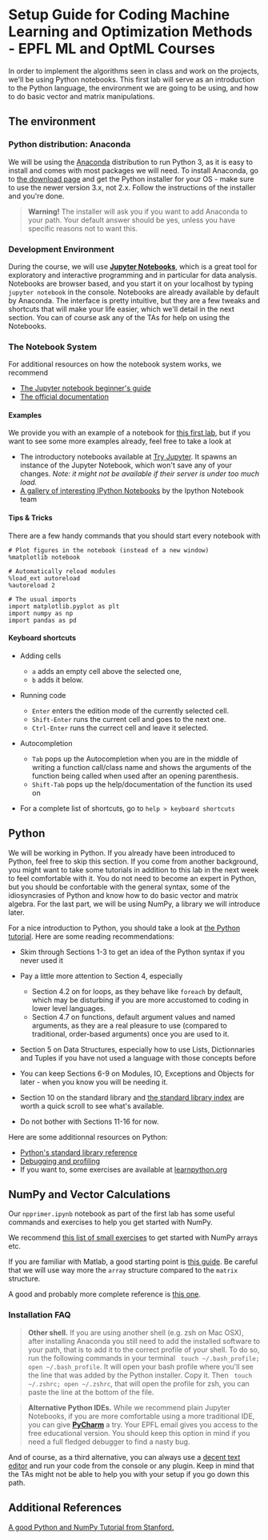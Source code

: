 # Setup Guide for Coding Machine Learning and Optimization Methods - EPFL ML and OptML Courses

In order to implement the algorithms seen in class and work on the projects, we'll be using Python notebooks. This first lab will serve as an introduction to the Python language, the environment we are going to be using, and how to do basic vector and matrix manipulations.

## The environment

### Python distribution: Anaconda
We will be using the [Anaconda](https://www.continuum.io/) distribution to run Python 3, as it is easy to install and comes with most packages we will need. To install Anaconda, go to [the download page](https://www.anaconda.com/distribution/) and get the Python installer for your OS - make sure to use the newer version 3.x, not 2.x. Follow the instructions of the installer and you're done.
> **Warning!** The installer will ask you if you want to add Anaconda to your path. Your default answer should be yes, unless you have specific reasons not to want this.


### Development Environment 

During the course, we will use [**Jupyter Notebooks**](http://jupyter.org/), which is a great tool for exploratory and interactive programming and in particular for data analysis. Notebooks are browser based, and you start it on your localhost by typing `jupyter notebook` in the console. Notebooks are already available by default by Anaconda. The interface is pretty intuitive, but they are a few tweaks and shortcuts that will make your life easier, which we'll detail in the next section. You can of course ask any of the TAs for help on using the Notebooks.

### The Notebook System

For additional resources on how the notebook system works, we recommend

* [The Jupyter notebook beginner's guide](https://jupyter-notebook-beginner-guide.readthedocs.io/en/latest/index.html)
* [The official documentation](http://jupyter-notebook.readthedocs.io/en/latest/index.html)

#### Examples

We provide you with an example of a notebook for [this first lab](https://github.com/epfml/ML_course/tree/master/labs/ex01), but if you want to see some more examples already, feel free to take a look at

* The introductory notebooks available at [Try Jupyter](https://try.jupyter.org/). It spawns an instance of the Jupyter Notebook, which won't save any of your changes.
  *Note: it might not be available if their server is under too much load.*
* [A gallery of interesting IPython Notebooks](https://github.com/jupyter/jupyter/wiki/A-gallery-of-interesting-Jupyter-Notebooks) by the Ipython Notebook team

#### Tips & Tricks

There are a few handy commands that you should start every notebook with


	# Plot figures in the notebook (instead of a new window)
	%matplotlib notebook
	
	# Automatically reload modules
	%load_ext autoreload
	%autoreload 2
	
	# The usual imports
	import matplotlib.pyplot as plt
	import numpy as np
	import pandas as pd

#### Keyboard shortcuts
* Adding cells
	* `a` adds an empty cell above the selected one,
	* `b` adds it below.
* Running code
	* `Enter` enters the edition mode of the currently selected cell.
	* `Shift-Enter` runs the current cell and goes to the next one.
	* `Ctrl-Enter` runs the currect cell and leave it selected.
* Autocompletion
  * `Tab` pops up the Autocompletion when you are in the middle of writing a function call/class name and shows the arguments of the function being called when used after an opening parenthesis.
  * `Shift-Tab` pops up the help/documentation of the function its used on

* For a complete list of shortcuts, go to `help > keyboard shortcuts`

## Python

We will be working in Python. If you already have been introduced to Python, feel free to skip this section. If you come from another background, you might want to take some tutorials in addition to this lab in the next week to feel comfortable with it. You do not need to become an expert in Python, but you should be confortable with the general syntax, some of the idiosyncrasies of Python and know how to do basic vector and matrix algebra. For the last part, we will be using NumPy, a library we will introduce later.

For a nice introduction to Python, you should take a look at [the Python tutorial](https://docs.python.org/3/tutorial/index.html). Here are some reading recommendations:

* Skim through Sections 1-3 to get an idea of the Python syntax if you never used it
* Pay a little more attention to Section 4, especially

	* Section 4.2 on for loops, as they behave like `foreach` by default, which may be disturbing if you are more accustomed to coding in lower level languages.
	* Section 4.7 on functions, default argument values and named arguments, as they are a real pleasure to use (compared to traditional, order-based arguments) once you are used to it.
* Section 5 on Data Structures, especially how to use Lists, Dictionnaries and Tuples if you have not used a language with those concepts before
* You can keep Sections 6-9 on Modules, IO, Exceptions and Objects for later - when you know you will be needing it.
* Section 10 on the standard library and [the standard library index](https://docs.python.org/3/library/index.html) are worth a quick scroll to see what's available.
* Do not bother with Sections 11-16 for now.

Here are some additionnal resources on Python:

* [Python's standard library reference](https://docs.python.org/3/library/index.html)
* [Debugging and profiling](https://docs.python.org/3/library/debug.html)
* If you want to, some exercises are available at [learnpython.org](http://www.learnpython.org/)


## NumPy and Vector Calculations

Our `npprimer.ipynb` notebook as part of the first lab has some useful commands and exercises to help you get started with NumPy.

We recommend [this list of small exercises](https://www.machinelearningplus.com/101-numpy-exercises-python/) to get started with NumPy arrays etc.

If you are familiar with Matlab, a good starting point is [this guide](https://docs.scipy.org/doc/numpy/user/numpy-for-matlab-users.html). Be careful that we will use way more the `array` structure compared to the `matrix` structure.

A good and probably more complete reference is [this one](http://www.engr.ucsb.edu/~shell/che210d/numpy.pdf).


### Installation FAQ

> **Other shell.** If you are using another shell (e.g. zsh on Mac OSX), after installing Anaconda you still need to add the installed software to your path, that is to add it to the correct profile of your shell. To do so, run the following commands in your terminal ` touch ~/.bash_profile; open ~/.bash_profile`. It will open your bash profile where you'll see the line that was added by the Python installer. Copy it. Then ` touch ~/.zshrc; open ~/.zshrc`, that will open the profile for zsh, you can paste the line at the bottom of the file.

> **Alternative Python IDEs.** While we recommend plain Jupyter Notebooks, if you are more comfortable using a more traditional IDE, you can give [**PyCharm**](https://www.jetbrains.com/pycharm/) a try. Your EPFL email gives you access to the free educational version. You should keep this option in mind if you need a full fledged debugger to find a nasty bug.

And of course, as a third alternative, you can always use a [decent text editor](https://www.sublimetext.com/) and run your code from the console or any plugin. Keep in mind that the TAs might not be able to help you with your setup if you go down this path.


## Additional References

[A good Python and NumPy Tutorial from Stanford.](https://github.com/kuleshov/cs228-material/blob/master/tutorials/python/cs228-python-tutorial.ipynb) 
